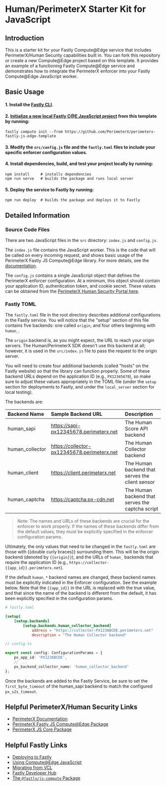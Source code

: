 # Human/PerimeterX Starter Kit for JavaScript

## Introduction

This is a starter kit for your Fastly Compute@Edge service that includes PerimeterX/Human Security capabilities built in.
You can fork this repository or create a new Compute@Edge project based on this template. It provides an example of a
functioning Fastly Compute@Edge service and demonstrates how to integrate the PerimeterX enforcer into your Fastly 
Compute@Edge JavaScript worker.

## Basic Usage

#### 1. Install the [Fastly CLI](https://developer.fastly.com/learning/tools/cli).

#### 2. [Initialize a new local Fastly C@E JavaScript project](https://developer.fastly.com/reference/cli/compute/init/) from this template by running:

```shell
fastly compute init --from https://github.com/PerimeterX/perimeterx-fastly-js-edge-template
```

#### 3. Modify the `src/config.js` file and the `fastly.toml` files to include your specific enforcer configuration values.

#### 4. Install dependencies, build, and test your project locally by running:

```shell
npm install     # installs dependencies
npm run serve   # builds the package and runs local server
```

#### 5. Deploy the service to Fastly by running:

```shell
npm run deploy  # builds the package and deploys it to Fastly
```

## Detailed Information

### Source Code Files

There are two JavaScript files in the `src` directory: `index.js` and `config.js`.

The `index.js` file contains the JavaScript worker. This is the code that will be called on every incoming request,
and shows basic usage of the PerimeterX Fastly JS Compute@Edge library. For more details, see the 
[documentation](https://www.npmjs.com/package/perimeterx-fastly-js-edge).

The `config.js` contains a single JavaScript object that defines the PerimeterX enforcer configuration. At a minimum, this
object should contain your application ID, authentication token, and cookie secret. These values can be obtained from
the [PerimeterX Human Security Portal here](https://console.perimeterx.com/).

### Fastly TOML

The `fastly.toml` file in the root directory describes additional configurations in the Fastly service. You will notice that
the "setup" section of this file contains five backends: one called `origin`, and four others beginning with `human_`.

The `origin` backend is, as you might expect, the URL to reach your origin servers. The Human/PerimeterX SDK doesn't use
this backend at all; however, it is used in the `src/index.js` file to pass the request to the origin server.

You will need to create four additional backends (called "hosts" on the Fastly website) so that the library can function
properly. Some of these backend URLs depend on the application ID (e.g., `PX12345678`), so make sure to adjust these values
appropriately in the TOML file (under the `setup` section for deployments to Fastly, and under the `local_server` section
for local testing).

The backends are:

| Backend Name      | Sample Backend URL                         | Description                  |
|:---               |:---                                        |:---                          |
| human_sapi        | https://sapi-px12345678.perimeterx.net     | The Human Score API backend  |
| human_collector   | https://collector-px12345678.perimeterx.net| The Human Collector backend  |
| human_client      | https://client.perimeterx.net              | The Human backend that serves the client sensor |
| human_captcha     | https://captcha.px-cdn.net                 | The Human backend that serves the captcha script |

> Note: The names and URLs of these backends are crucial for the enforcer to work properly. If the names of these backends
> differ from the default values, they must be explicitly specified in the enforcer configuration params.

Ultimately, the only values that need to be changed in the `fastly.toml` are those with {{double curly braces}} surrounding them.
This will be the origin backend (denoted by `{{origin}}`), and the URLs of `human_` backends that require the application ID
(e.g., `https://collector-{{app_id}}.perimeterx.net`).

If the default `human_*` backend names are changed, these backend names must be explicitly indicated in the Enforcer configuration.
See the example below. Note that the `{{app_id}}` in the URL is replaced with the true value, and that since the name of the
backend is different from the default, it has been explicitly specified in the configuration params.

```toml
# fastly.toml

[setup]
    [setup.backends]
        [setup.backends.human_collector_backend]
            address = "https://collector-PX123ABCDE.perimeterx.net"
            description = "The Human Collector backend"
```

```ts
// config.ts

export const config: ConfigurationParams = {
    px_app_id: 'PX123ABCDE',
    // ...
    px_backend_collector_name: 'human_collector_backend'
};
```

Once the backends are added to the Fastly Service, be sure to set the `first_byte_timeout` of the human_sapi backend to
match the configured `px_s2s_timeout`.

## Helpful PerimeterX/Human Security Links

* [PerimeterX Documentation](https://docs.perimeterx.com/pxconsole/docs)
* [PerimeterX Fastly JS Compute@Edge Package](https://www.npmjs.com/package/perimeterx-fastly-js-edge)
* [PerimeterX JS Core Package](https://www.npmjs.com/package/perimeterx-js-core)

## Helpful Fastly Links

* [Deploying to Fastly](https://deploy.edgecompute.app/deploy)
* [Using Compute@Edge JavaScript](https://developer.fastly.com/learning/compute/javascript/)
* [Migrating from VCL](https://developer.fastly.com/learning/compute/migrate/)
* [Fastly Developer Hub](https://developer.fastly.com/solutions/starters)
* [The `@fastly/js-compute` Package](https://www.npmjs.com/package/@fastly/js-compute)

